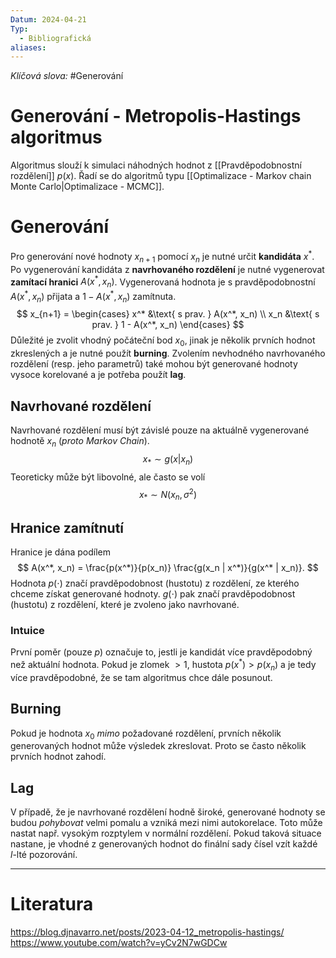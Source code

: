 ```yaml
---
Datum: 2024-04-21
Typ:
  - Bibliografická
aliases:
---
```

*Klíčová slova:* #Generování
# Generování - Metropolis-Hastings algoritmus
Algoritmus slouží k simulaci náhodných hodnot z [[Pravděpodobnostní rozdělení]] $p(x)$. Řadí se do algoritmů typu [[Optimalizace - Markov chain Monte Carlo|Optimalizace - MCMC]].
# Generování
Pro generování nové hodnoty $x_{n+1}$ pomocí $x_n$ je nutné určit **kandidáta** $x^*$. Po vygenerování kandidáta z **navrhovaného rozdělení** je nutné vygenerovat **zamítací hranici** $A(x^*, x_n)$. Vygenerovaná hodnota je s pravděpodobnostní $A(x^*, x_n)$ přijata a $1 - A(x^*, x_n)$ zamítnuta.
$$
x_{n+1} =
\begin{cases}
x^*  &\text{ s prav. } A(x^*, x_n) \\
x_n &\text{ s prav. } 1 - A(x^*, x_n) \end{cases}
$$
Důležité je zvolit vhodný počáteční bod $x_0$, jinak je několik prvních hodnot zkreslených a je nutné použít **burning**. Zvolením nevhodného navrhovaného rozdělení (resp. jeho parametrů) také mohou být generované hodnoty vysoce korelované a je potřeba použít **lag**.
## Navrhované rozdělení
Navrhované rozdělení musí být závislé pouze na aktuálně vygenerované hodnotě $x_n$ (*proto Markov Chain*).
$$
x_* \sim g(x | x_n)
$$
Teoreticky může být libovolné, ale často se volí 
$$
x_* \sim N(x_n, \sigma^2)
$$
## Hranice zamítnutí
Hranice je dána podílem
$$
A(x^*, x_n) = \frac{p(x^*)}{p(x_n)} \frac{g(x_n | x^*)}{g(x^* | x_n)}.
$$
Hodnota $p(\cdot)$ značí pravděpodobnost (hustotu) z rozdělení, ze kterého chceme získat generované hodnoty. $g(\cdot)$ pak značí pravděpodobnost (hustotu) z rozdělení, které je zvoleno jako navrhované.
### Intuice
První poměr (pouze $p$) označuje to, jestli je kandidát více pravděpodobný než aktuální hodnota. Pokud je zlomek $> 1$, hustota $p(x^*) > p(x_n)$ a je tedy více pravděpodobné, že se tam algoritmus chce dále posunout.
## Burning
Pokud je hodnota $x_0$  *mimo* požadované rozdělení, prvních několik generovaných hodnot může výsledek zkreslovat. Proto se často několik prvních hodnot zahodí.
## Lag
V případě, že je navrhované rozdělení hodně široké, generované hodnoty se budou *pohybovat* velmi pomalu a vzniká mezi nimi autokorelace. Toto může nastat např. vysokým rozptylem v normální rozdělení. Pokud taková situace nastane, je vhodné z generovaných hodnot do finální sady čísel vzít každé $l$-lté pozorování.

- - -
# Literatura
https://blog.djnavarro.net/posts/2023-04-12_metropolis-hastings/
https://www.youtube.com/watch?v=yCv2N7wGDCw